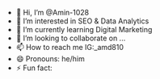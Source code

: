 - 👋 Hi, I’m @Amin-1028
- 👀 I’m interested in SEO & Data Analytics
- 🌱 I’m currently learning Digital Marketing
- 💞️ I’m looking to collaborate on ...
- 📫 How to reach me IG:_amd810
- 😄 Pronouns: he/him
- ⚡ Fun fact: 

<!---
Amin-1028/Amin-1028 is a ✨ special ✨ repository because its `README.md` (this file) appears on your GitHub profile.
You can click the Preview link to take a look at your changes.
--->
